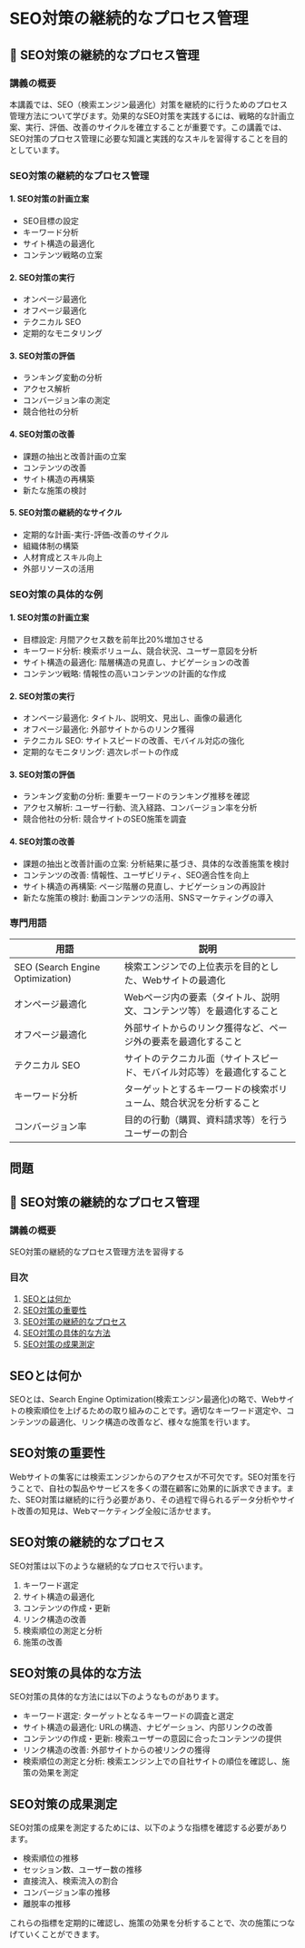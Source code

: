 # SEO対策の継続的なプロセス管理

## 📝 SEO対策の継続的なプロセス管理

<a id="introduction"></a>
### 講義の概要

本講義では、SEO（検索エンジン最適化）対策を継続的に行うためのプロセス管理方法について学びます。効果的なSEO対策を実践するには、戦略的な計画立案、実行、評価、改善のサイクルを確立することが重要です。この講義では、SEO対策のプロセス管理に必要な知識と実践的なスキルを習得することを目的としています。

<a id="details"></a>
### SEO対策の継続的なプロセス管理

#### 1. SEO対策の計画立案
- SEO目標の設定
- キーワード分析
- サイト構造の最適化
- コンテンツ戦略の立案

#### 2. SEO対策の実行
- オンページ最適化
- オフページ最適化
- テクニカル SEO
- 定期的なモニタリング

#### 3. SEO対策の評価
- ランキング変動の分析
- アクセス解析
- コンバージョン率の測定
- 競合他社の分析

#### 4. SEO対策の改善
- 課題の抽出と改善計画の立案
- コンテンツの改善
- サイト構造の再構築
- 新たな施策の検討

#### 5. SEO対策の継続的なサイクル
- 定期的な計画-実行-評価-改善のサイクル
- 組織体制の構築
- 人材育成とスキル向上
- 外部リソースの活用

<a id="examples"></a>
### SEO対策の具体的な例

#### 1. SEO対策の計画立案
- 目標設定: 月間アクセス数を前年比20%増加させる
- キーワード分析: 検索ボリューム、競合状況、ユーザー意図を分析
- サイト構造の最適化: 階層構造の見直し、ナビゲーションの改善
- コンテンツ戦略: 情報性の高いコンテンツの計画的な作成

#### 2. SEO対策の実行
- オンページ最適化: タイトル、説明文、見出し、画像の最適化
- オフページ最適化: 外部サイトからのリンク獲得
- テクニカル SEO: サイトスピードの改善、モバイル対応の強化
- 定期的なモニタリング: 週次レポートの作成

#### 3. SEO対策の評価
- ランキング変動の分析: 重要キーワードのランキング推移を確認
- アクセス解析: ユーザー行動、流入経路、コンバージョン率を分析
- 競合他社の分析: 競合サイトのSEO施策を調査

#### 4. SEO対策の改善
- 課題の抽出と改善計画の立案: 分析結果に基づき、具体的な改善施策を検討
- コンテンツの改善: 情報性、ユーザビリティ、SEO適合性を向上
- サイト構造の再構築: ページ階層の見直し、ナビゲーションの再設計
- 新たな施策の検討: 動画コンテンツの活用、SNSマーケティングの導入

<a id="glossary"></a>
### 専門用語

| 用語 | 説明 |
| --- | --- |
| SEO (Search Engine Optimization) | 検索エンジンでの上位表示を目的とした、Webサイトの最適化 |
| オンページ最適化 | Webページ内の要素（タイトル、説明文、コンテンツ等）を最適化すること |
| オフページ最適化 | 外部サイトからのリンク獲得など、ページ外の要素を最適化すること |
| テクニカル SEO | サイトのテクニカル面（サイトスピード、モバイル対応等）を最適化すること |
| キーワード分析 | ターゲットとするキーワードの検索ボリューム、競合状況を分析すること |
| コンバージョン率 | 目的の行動（購買、資料請求等）を行うユーザーの割合 |

## 問題

## 📝 SEO対策の継続的なプロセス管理

<a id="introduction"></a>
### 講義の概要
SEO対策の継続的なプロセス管理方法を習得する

### 目次
1. [SEOとは何か](#seo)
2. [SEO対策の重要性](#importance)
3. [SEO対策の継続的なプロセス](#process)
4. [SEO対策の具体的な方法](#methods)
5. [SEO対策の成果測定](#measurement)

<a id="seo"></a>
## SEOとは何か
SEOとは、Search Engine Optimization(検索エンジン最適化)の略で、Webサイトの検索順位を上げるための取り組みのことです。適切なキーワード選定や、コンテンツの最適化、リンク構造の改善など、様々な施策を行います。

<a id="importance"></a>
## SEO対策の重要性
Webサイトの集客には検索エンジンからのアクセスが不可欠です。SEO対策を行うことで、自社の製品やサービスを多くの潜在顧客に効果的に訴求できます。また、SEO対策は継続的に行う必要があり、その過程で得られるデータ分析やサイト改善の知見は、Webマーケティング全般に活かせます。

<a id="process"></a>
## SEO対策の継続的なプロセス
SEO対策は以下のような継続的なプロセスで行います。
1. キーワード選定
2. サイト構造の最適化
3. コンテンツの作成・更新
4. リンク構造の改善
5. 検索順位の測定と分析
6. 施策の改善

<a id="methods"></a>
## SEO対策の具体的な方法
SEO対策の具体的な方法には以下のようなものがあります。
- キーワード選定: ターゲットとなるキーワードの調査と選定
- サイト構造の最適化: URLの構造、ナビゲーション、内部リンクの改善
- コンテンツの作成・更新: 検索ユーザーの意図に合ったコンテンツの提供
- リンク構造の改善: 外部サイトからの被リンクの獲得
- 検索順位の測定と分析: 検索エンジン上での自社サイトの順位を確認し、施策の効果を測定

<a id="measurement"></a>
## SEO対策の成果測定
SEO対策の成果を測定するためには、以下のような指標を確認する必要があります。
- 検索順位の推移
- セッション数、ユーザー数の推移
- 直接流入、検索流入の割合
- コンバージョン率の推移
- 離脱率の推移

これらの指標を定期的に確認し、施策の効果を分析することで、次の施策につなげていくことができます。